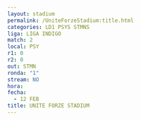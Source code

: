 ```yaml
---
layout: stadium
permalink: /UniteForzeStadium:title.html
categories: LD1 PSYS STMNS
liga: LIGA INDIGO
match: 2
local: PSY
r1: 0
r2: 0
out: STMN
ronda: "1"
stream: NO
hora: 
fecha:
  - 12 FEB
title: UNITE FORZE STADIUM
---
```

